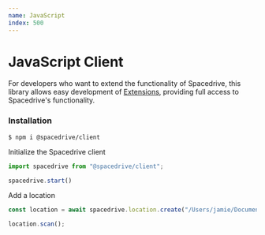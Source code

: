 ```yaml
---
name: JavaScript
index: 500
---
```


# JavaScript Client
For developers who want to extend the functionality of Spacedrive, this library allows easy development of [Extensions](), providing full access to Spacedrive's functionality.

### Installation
```shell
$ npm i @spacedrive/client
```

Initialize the Spacedrive client
```ts
import spacedrive from "@spacedrive/client";

spacedrive.start()
```

Add a location
```ts
const location = await spacedrive.location.create("/Users/jamie/Documents");

location.scan();
```